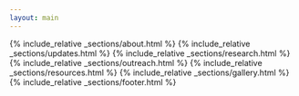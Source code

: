 ```yaml
---
layout: main
---
```


{% include_relative _sections/about.html %}
{% include_relative _sections/updates.html %}
{% include_relative _sections/research.html %}
{% include_relative _sections/outreach.html %}
{% include_relative _sections/resources.html %}
{% include_relative _sections/gallery.html %}
{% include_relative _sections/footer.html %}
